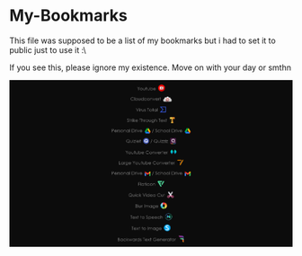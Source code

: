 # My-Bookmarks

This file was supposed to be a list of my bookmarks but i had to set it to public just to use it :\

If you see this, please ignore my existence. Move on with your day or smthn

![Screenshot](https://github.com/Iysewastaken/My-Bookmarks/blob/main/Link_Icons/Screenshot.png)

